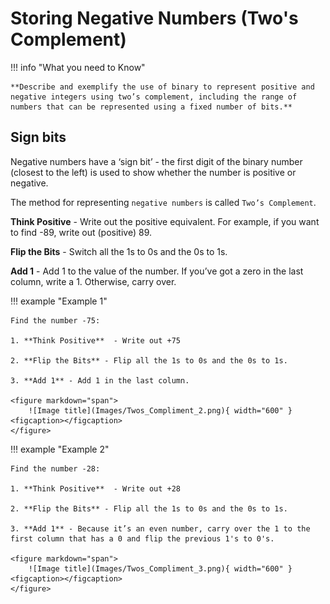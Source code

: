 # Storing Negative Numbers (Two's Complement) 

!!! info "What you need to Know"

    **Describe and exemplify the use of binary to represent positive and negative integers using two’s complement, including the range of numbers that can be represented using a fixed number of bits.**


## Sign bits
Negative numbers have a ‘sign bit’ - the first digit of the binary number (closest to the left) is used to show whether the number is positive or negative.

The method for representing `negative numbers` is called `Two’s Complement`.

**Think Positive** - Write out the positive equivalent. For example, if you want to find -89, write out (positive) 89.

**Flip the Bits** - Switch all the 1s to 0s and the 0s to 1s.

**Add 1** - Add 1 to the value of the number. If you’ve got a zero in the last column, write a 1. Otherwise, carry over.

!!! example "Example 1"

    Find the number -75: 

    1. **Think Positive**  - Write out +75

    2. **Flip the Bits** - Flip all the 1s to 0s and the 0s to 1s.	
    
    3. **Add 1** - Add 1 in the last column.

    <figure markdown="span">
        ![Image title](Images/Twos_Compliment_2.png){ width="600" }
    <figcaption></figcaption>
    </figure>

!!! example "Example 2"

    Find the number -28: 

    1. **Think Positive**  - Write out +28

    2. **Flip the Bits** - Flip all the 1s to 0s and the 0s to 1s.	
    
    3. **Add 1** - Because it’s an even number, carry over the 1 to the first column that has a 0 and flip the previous 1's to 0's.

    <figure markdown="span">
        ![Image title](Images/Twos_Compliment_3.png){ width="600" }
    <figcaption></figcaption>
    </figure>
